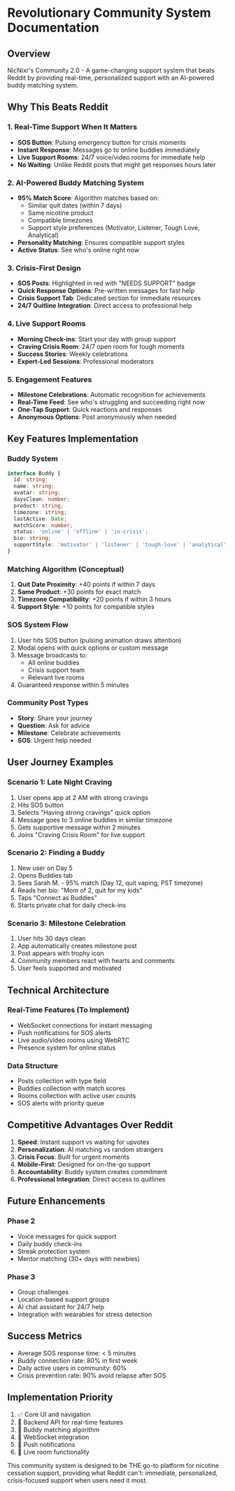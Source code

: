 # Revolutionary Community System Documentation

## Overview
NicNixr's Community 2.0 - A game-changing support system that beats Reddit by providing real-time, personalized support with an AI-powered buddy matching system.

## Why This Beats Reddit

### 1. **Real-Time Support When It Matters**
- **SOS Button**: Pulsing emergency button for crisis moments
- **Instant Response**: Messages go to online buddies immediately
- **Live Support Rooms**: 24/7 voice/video rooms for immediate help
- **No Waiting**: Unlike Reddit posts that might get responses hours later

### 2. **AI-Powered Buddy Matching System**
- **95% Match Score**: Algorithm matches based on:
  - Similar quit dates (within 7 days)
  - Same nicotine product
  - Compatible timezones
  - Support style preferences (Motivator, Listener, Tough Love, Analytical)
- **Personality Matching**: Ensures compatible support styles
- **Active Status**: See who's online right now

### 3. **Crisis-First Design**
- **SOS Posts**: Highlighted in red with "NEEDS SUPPORT" badge
- **Quick Response Options**: Pre-written messages for fast help
- **Crisis Support Tab**: Dedicated section for immediate resources
- **24/7 Quitline Integration**: Direct access to professional help

### 4. **Live Support Rooms**
- **Morning Check-ins**: Start your day with group support
- **Craving Crisis Room**: 24/7 open room for tough moments
- **Success Stories**: Weekly celebrations
- **Expert-Led Sessions**: Professional moderators

### 5. **Engagement Features**
- **Milestone Celebrations**: Automatic recognition for achievements
- **Real-Time Feed**: See who's struggling and succeeding right now
- **One-Tap Support**: Quick reactions and responses
- **Anonymous Options**: Post anonymously when needed

## Key Features Implementation

### Buddy System
```typescript
interface Buddy {
  id: string;
  name: string;
  avatar: string;
  daysClean: number;
  product: string;
  timezone: string;
  lastActive: Date;
  matchScore: number;
  status: 'online' | 'offline' | 'in-crisis';
  bio: string;
  supportStyle: 'motivator' | 'listener' | 'tough-love' | 'analytical';
}
```

### Matching Algorithm (Conceptual)
1. **Quit Date Proximity**: +40 points if within 7 days
2. **Same Product**: +30 points for exact match
3. **Timezone Compatibility**: +20 points if within 3 hours
4. **Support Style**: +10 points for compatible styles

### SOS System Flow
1. User hits SOS button (pulsing animation draws attention)
2. Modal opens with quick options or custom message
3. Message broadcasts to:
   - All online buddies
   - Crisis support team
   - Relevant live rooms
4. Guaranteed response within 5 minutes

### Community Post Types
- **Story**: Share your journey
- **Question**: Ask for advice
- **Milestone**: Celebrate achievements
- **SOS**: Urgent help needed

## User Journey Examples

### Scenario 1: Late Night Craving
1. User opens app at 2 AM with strong cravings
2. Hits SOS button
3. Selects "Having strong cravings" quick option
4. Message goes to 3 online buddies in similar timezone
5. Gets supportive message within 2 minutes
6. Joins "Craving Crisis Room" for live support

### Scenario 2: Finding a Buddy
1. New user on Day 5
2. Opens Buddies tab
3. Sees Sarah M. - 95% match (Day 12, quit vaping, PST timezone)
4. Reads her bio: "Mom of 2, quit for my kids"
5. Taps "Connect as Buddies"
6. Starts private chat for daily check-ins

### Scenario 3: Milestone Celebration
1. User hits 30 days clean
2. App automatically creates milestone post
3. Post appears with trophy icon
4. Community members react with hearts and comments
5. User feels supported and motivated

## Technical Architecture

### Real-Time Features (To Implement)
- WebSocket connections for instant messaging
- Push notifications for SOS alerts
- Live audio/video rooms using WebRTC
- Presence system for online status

### Data Structure
- Posts collection with type field
- Buddies collection with match scores
- Rooms collection with active user counts
- SOS alerts with priority queue

## Competitive Advantages Over Reddit

1. **Speed**: Instant support vs waiting for upvotes
2. **Personalization**: AI matching vs random strangers
3. **Crisis Focus**: Built for urgent moments
4. **Mobile-First**: Designed for on-the-go support
5. **Accountability**: Buddy system creates commitment
6. **Professional Integration**: Direct access to quitlines

## Future Enhancements

### Phase 2
- Voice messages for quick support
- Daily buddy check-ins
- Streak protection system
- Mentor matching (30+ days with newbies)

### Phase 3
- Group challenges
- Location-based support groups
- AI chat assistant for 24/7 help
- Integration with wearables for stress detection

## Success Metrics
- Average SOS response time: < 5 minutes
- Buddy connection rate: 80% in first week
- Daily active users in community: 60%
- Crisis prevention rate: 90% avoid relapse after SOS

## Implementation Priority
1. ✅ Core UI and navigation
2. 🔄 Backend API for real-time features
3. 🔄 Buddy matching algorithm
4. 🔄 WebSocket integration
5. 🔄 Push notifications
6. 🔄 Live room functionality

This community system is designed to be THE go-to platform for nicotine cessation support, providing what Reddit can't: immediate, personalized, crisis-focused support when users need it most. 